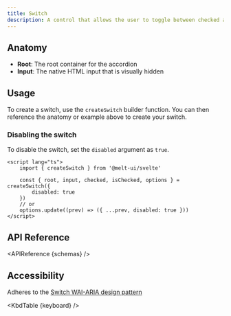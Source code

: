 ```yaml
---
title: Switch
description: A control that allows the user to toggle between checked and not checked.
---
```


<script>
    import { APIReference, KbdTable } from '$docs/components'
    export let schemas;
    export let keyboard;
</script>

## Anatomy

- **Root**: The root container for the accordion
- **Input**: The native HTML input that is visually hidden

## Usage

To create a switch, use the `createSwitch` builder function. You can then reference the anatomy or
example above to create your switch.

### Disabling the switch

To disable the switch, set the `disabled` argument as `true`.

```svelte {5,8}
<script lang="ts">
	import { createSwitch } from '@melt-ui/svelte'

	const { root, input, checked, isChecked, options } = createSwitch({
		disabled: true
	})
	// or
	options.update((prev) => ({ ...prev, disabled: true }))
</script>
```

## API Reference

<APIReference {schemas} />

## Accessibility

Adheres to the [Switch WAI-ARIA design pattern](https://www.w3.org/WAI/ARIA/apg/patterns/switch/)

<KbdTable {keyboard} />
